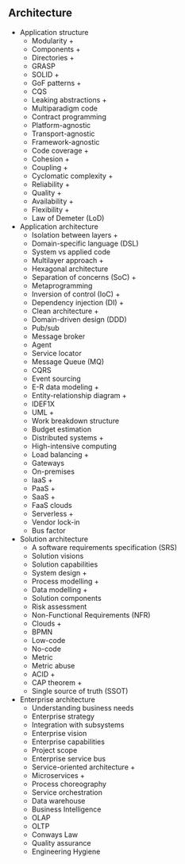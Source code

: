 ## Architecture

- Application structure
  - Modularity +
  - Components +
  - Directories +
  - GRASP
  - SOLID +
  - GoF patterns +
  - CQS
  - Leaking abstractions +
  - Multiparadigm code
  - Contract programming
  - Platform-agnostic
  - Transport-agnostic
  - Framework-agnostic
  - Code coverage +
  - Cohesion +
  - Coupling +
  - Cyclomatic complexity +
  - Reliability +
  - Quality +
  - Availability +
  - Flexibility +
  - Law of Demeter (LoD)
- Application architecture
  - Isolation between layers +
  - Domain-specific language (DSL)
  - System vs applied code
  - Multilayer approach +
  - Hexagonal architecture
  - Separation of concerns (SoC) +
  - Metaprogramming
  - Inversion of control (IoC) +
  - Dependency injection (DI) +
  - Clean architecture +
  - Domain-driven design (DDD)
  - Pub/sub
  - Message broker
  - Agent
  - Service locator
  - Message Queue (MQ)
  - CQRS
  - Event sourcing
  - E-R data modeling +
  - Entity-relationship diagram +
  - IDEF1X
  - UML +
  - Work breakdown structure
  - Budget estimation
  - Distributed systems +
  - High-intensive computing
  - Load balancing +
  - Gateways
  - On-premises
  - IaaS +
  - PaaS +
  - SaaS +
  - FaaS clouds
  - Serverless +
  - Vendor lock-in
  - Bus factor
- Solution architecture
  - A software requirements specification (SRS)
  - Solution visions
  - Solution capabilities
  - System design +
  - Process modelling +
  - Data modelling +
  - Solution components
  - Risk assessment
  - Non-Functional Requirements (NFR)
  - Clouds +
  - BPMN
  - Low-code
  - No-code
  - Metric
  - Metric abuse
  - ACID +
  - CAP theorem +
  - Single source of truth (SSOT)
- Enterprise architecture
  - Understanding business needs
  - Enterprise strategy
  - Integration with subsystems
  - Enterprise vision
  - Enterprise capabilities
  - Project scope
  - Enterprise service bus
  - Service-oriented architecture +
  - Microservices +
  - Process choreography
  - Service orchestration
  - Data warehouse
  - Business Intelligence
  - OLAP
  - OLTP
  - Conways Law
  - Quality assurance
  - Engineering Hygiene
